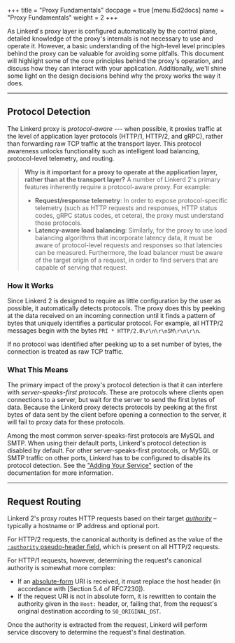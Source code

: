 +++
title = "Proxy Fundamentals"
docpage = true
[menu.l5d2docs]
  name = "Proxy Fundamentals"
  weight = 2
+++

As Linkerd's proxy layer is configured automatically by the control plane,
detailed knowledge of the proxy's internals is not necessary to use and
operate it. However, a basic understanding of the high-level level principles
behind the proxy can be valuable for avoiding some pitfalls. This document will
highlight some of the core principles behind the proxy's operation, and discuss
how they can interact with your application. Additionally, we'll shine some
light on the design decisions behind why the proxy works the way it does.

____

## Protocol Detection

The Linkerd proxy is *protocol-aware* --- when possible, it proxies traffic
at the level of application layer protocols (HTTP/1, HTTP/2, and gRPC), rather
than forwarding raw TCP traffic at the transport layer. This protocol awareness
unlocks functionality such as intelligent load balancing, protocol-level
telemetry, and routing.

> **Why is it important for a proxy to operate at the application layer, rather
> than at the transport layer?**
> A number of Linkerd 2's primary features inherently require a protocol-aware
> proxy. For example:
>
> + **Request/response telemetry**: In order to expose protocol-specific
>   telemetry (such as HTTP requests and responses, HTTP status codes, gRPC
>   status codes, et cetera), the proxy must understand those protocols.
> + **Latency-aware load balancing**: Similarly, for the proxy to use load
>   balancing algorithms that incorporate latency data, it must be aware of
>   protocol-level requests and responses so that latencies can be measured.
>   Furthermore, the load balancer must be aware of the target origin of a
>   request, in order to find servers that are capable of serving that request.

### How it Works

Since Linkerd 2 is designed to require as little configuration by the user as
possible, it automatically detects protocols. The proxy does this by peeking at
the data received on an incoming connection until it finds a pattern of bytes
that uniquely identifies a particular protocol. For example, all HTTP/2
messages begin with the bytes `PRI * HTTP/2.0\r\n\r\nSM\r\n\r\n`.

If no protocol was identified after peeking up to a set number of bytes, the
connection is treated as raw TCP traffic.

### What This Means

The primary impact of the proxy's protocol detection is that it can interfere
with *server-speaks-first protocols*. These are protocols where clients
open connections to a server, but wait for the server to send the first bytes
of data. Because the Linkerd proxy detects protocols by peeking at the first
bytes of data sent by the client before opening a connection to the server,
it will fail to proxy data for these protocols.

Among the most common server-speaks-first protocols are MySQL and SMTP.
When using their default ports, Linkerd's protocol detection is disabled by
default. For other server-speaks-first protocols, or MySQL or SMTP traffic
on other ports, Linkerd has to be configured to disable its protocol detection.
See the ["Adding Your Service"] section of the documentation for more information.

["Adding Your Service"]: /adding-your-service#server-speaks-first-protocols

____

## Request Routing

Linkerd 2's proxy routes HTTP requests based on their target [*authority*] –
typically a hostname or IP address and optional port.

For HTTP/2 requests, the canonical authority is defined as the value of the
[`:authority` pseudo-header field], which is present on all HTTP/2 requests.

 For HTTP/1 requests, however, determining
the request's canonical authority is somewhat more complex:

+ If an [absolute-form] URI is received, it must replace the host header
  (in accordance with [Section 5.4 of RFC7230]).
+ If the request URI is not in absolute form, it is rewritten to contain
  the authority given in the `Host:` header, or, failing that, from the
  request's original destination according to `SO_ORIGINAL_DST`.

Once the authority is extracted from the request, Linkerd will perform service
discovery to determine the request's final destination.

[*authority*]: https://tools.ietf.org/html/rfc3986#section-3.2
[`:authority` pseudo-header field]: https://tools.ietf.org/html/rfc7540#section-8.1.2.3
[absolute-form]: https://tools.ietf.org/html/rfc7230#section-5.3.2
[Section 5.4 of RFC7320]: https://tools.ietf.org/html/rfc7230#section-5.4
